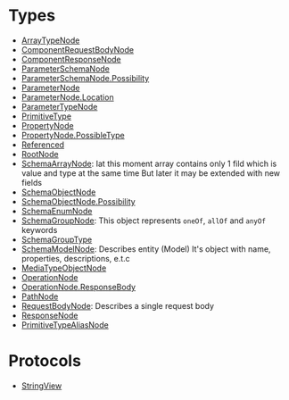 # Types

  - [ArrayTypeNode](/ArrayTypeNode)
  - [ComponentRequestBodyNode](/ComponentRequestBodyNode)
  - [ComponentResponseNode](/ComponentResponseNode)
  - [ParameterSchemaNode](/ParameterSchemaNode)
  - [ParameterSchemaNode.Possibility](/ParameterSchemaNode_Possibility)
  - [ParameterNode](/ParameterNode)
  - [ParameterNode.Location](/ParameterNode_Location)
  - [ParameterTypeNode](/ParameterTypeNode)
  - [PrimitiveType](/PrimitiveType)
  - [PropertyNode](/PropertyNode)
  - [PropertyNode.PossibleType](/PropertyNode_PossibleType)
  - [Referenced](/Referenced)
  - [RootNode](/RootNode)
  - [SchemaArrayNode](/SchemaArrayNode):
    Iat this moment array contains only 1 fild which is value and type at the same time
    But later it may be extended with new fields
  - [SchemaObjectNode](/SchemaObjectNode)
  - [SchemaObjectNode.Possibility](/SchemaObjectNode_Possibility)
  - [SchemaEnumNode](/SchemaEnumNode)
  - [SchemaGroupNode](/SchemaGroupNode):
    This object represents `oneOf`, `allOf` and `anyOf` keywords
  - [SchemaGroupType](/SchemaGroupType)
  - [SchemaModelNode](/SchemaModelNode):
    Describes entity (Model)
    It's object with name, properties, descriptions, e.t.c
  - [MediaTypeObjectNode](/MediaTypeObjectNode)
  - [OperationNode](/OperationNode)
  - [OperationNode.ResponseBody](/OperationNode_ResponseBody)
  - [PathNode](/PathNode)
  - [RequestBodyNode](/RequestBodyNode):
    Describes a single request body
  - [ResponseNode](/ResponseNode)
  - [PrimitiveTypeAliasNode](/PrimitiveTypeAliasNode)

# Protocols

  - [StringView](/StringView)

